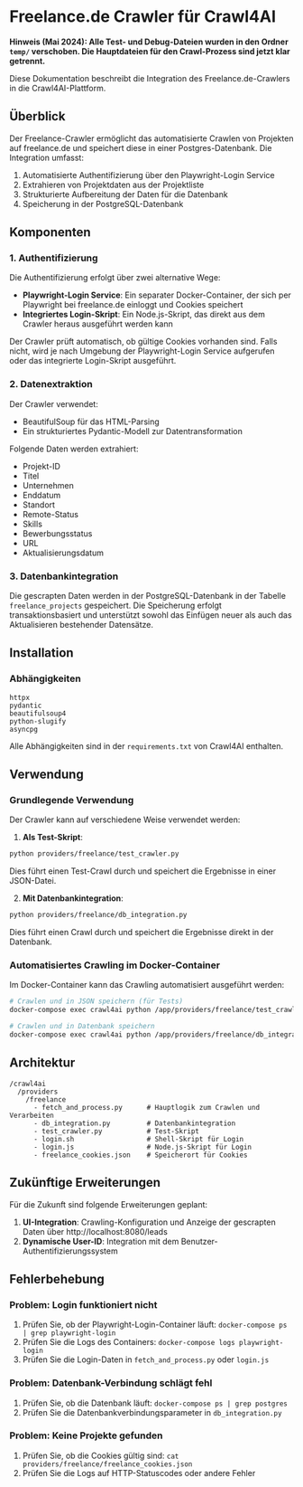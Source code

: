 # Freelance.de Crawler für Crawl4AI

**Hinweis (Mai 2024): Alle Test- und Debug-Dateien wurden in den Ordner `temp/` verschoben. Die Hauptdateien für den Crawl-Prozess sind jetzt klar getrennt.**

Diese Dokumentation beschreibt die Integration des Freelance.de-Crawlers in die Crawl4AI-Plattform.

## Überblick

Der Freelance-Crawler ermöglicht das automatisierte Crawlen von Projekten auf freelance.de und speichert diese in einer Postgres-Datenbank. Die Integration umfasst:

1. Automatisierte Authentifizierung über den Playwright-Login Service
2. Extrahieren von Projektdaten aus der Projektliste
3. Strukturierte Aufbereitung der Daten für die Datenbank 
4. Speicherung in der PostgreSQL-Datenbank

## Komponenten

### 1. Authentifizierung

Die Authentifizierung erfolgt über zwei alternative Wege:

- **Playwright-Login Service**: Ein separater Docker-Container, der sich per Playwright bei freelance.de einloggt und Cookies speichert
- **Integriertes Login-Skript**: Ein Node.js-Skript, das direkt aus dem Crawler heraus ausgeführt werden kann

Der Crawler prüft automatisch, ob gültige Cookies vorhanden sind. Falls nicht, wird je nach Umgebung der Playwright-Login Service aufgerufen oder das integrierte Login-Skript ausgeführt.

### 2. Datenextraktion

Der Crawler verwendet:
- BeautifulSoup für das HTML-Parsing
- Ein strukturiertes Pydantic-Modell zur Datentransformation

Folgende Daten werden extrahiert:
- Projekt-ID
- Titel
- Unternehmen
- Enddatum
- Standort
- Remote-Status
- Skills
- Bewerbungsstatus
- URL
- Aktualisierungsdatum

### 3. Datenbankintegration

Die gescrapten Daten werden in der PostgreSQL-Datenbank in der Tabelle `freelance_projects` gespeichert. Die Speicherung erfolgt transaktionsbasiert und unterstützt sowohl das Einfügen neuer als auch das Aktualisieren bestehender Datensätze.

## Installation

### Abhängigkeiten

```
httpx
pydantic 
beautifulsoup4
python-slugify
asyncpg
```

Alle Abhängigkeiten sind in der `requirements.txt` von Crawl4AI enthalten.

## Verwendung

### Grundlegende Verwendung

Der Crawler kann auf verschiedene Weise verwendet werden:

1. **Als Test-Skript**:

```bash
python providers/freelance/test_crawler.py
```

Dies führt einen Test-Crawl durch und speichert die Ergebnisse in einer JSON-Datei.

2. **Mit Datenbankintegration**:

```bash
python providers/freelance/db_integration.py
```

Dies führt einen Crawl durch und speichert die Ergebnisse direkt in der Datenbank.

### Automatisiertes Crawling im Docker-Container

Im Docker-Container kann das Crawling automatisiert ausgeführt werden:

```bash
# Crawlen und in JSON speichern (für Tests)
docker-compose exec crawl4ai python /app/providers/freelance/test_crawler.py

# Crawlen und in Datenbank speichern
docker-compose exec crawl4ai python /app/providers/freelance/db_integration.py
```

## Architektur

```
/crawl4ai
  /providers
    /freelance
      - fetch_and_process.py      # Hauptlogik zum Crawlen und Verarbeiten
      - db_integration.py         # Datenbankintegration
      - test_crawler.py           # Test-Skript
      - login.sh                  # Shell-Skript für Login
      - login.js                  # Node.js-Skript für Login
      - freelance_cookies.json    # Speicherort für Cookies
```

## Zukünftige Erweiterungen

Für die Zukunft sind folgende Erweiterungen geplant:

1. **UI-Integration**: Crawling-Konfiguration und Anzeige der gescrapten Daten über http://localhost:8080/leads
2. **Dynamische User-ID**: Integration mit dem Benutzer-Authentifizierungssystem

## Fehlerbehebung

### Problem: Login funktioniert nicht

1. Prüfen Sie, ob der Playwright-Login-Container läuft: `docker-compose ps | grep playwright-login`
2. Prüfen Sie die Logs des Containers: `docker-compose logs playwright-login`
3. Prüfen Sie die Login-Daten in `fetch_and_process.py` oder `login.js`

### Problem: Datenbank-Verbindung schlägt fehl

1. Prüfen Sie, ob die Datenbank läuft: `docker-compose ps | grep postgres`
2. Prüfen Sie die Datenbankverbindungsparameter in `db_integration.py`

### Problem: Keine Projekte gefunden

1. Prüfen Sie, ob die Cookies gültig sind: `cat providers/freelance/freelance_cookies.json`
2. Prüfen Sie die Logs auf HTTP-Statuscodes oder andere Fehler 